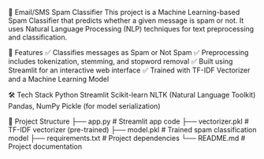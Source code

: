 📩 Email/SMS Spam Classifier
This project is a Machine Learning-based Spam Classifier that predicts whether a given message is spam or not. It uses Natural Language Processing (NLP) techniques for text preprocessing and classification.

🚀 Features
✅ Classifies messages as Spam or Not Spam
✅ Preprocessing includes tokenization, stemming, and stopword removal
✅ Built using Streamlit for an interactive web interface
✅ Trained with TF-IDF Vectorizer and a Machine Learning Model

🛠️ Tech Stack
Python
Streamlit
Scikit-learn
NLTK (Natural Language Toolkit)
Pandas, NumPy
Pickle (for model serialization)

📂 Project Structure
├── app.py                 # Streamlit app code
├── vectorizer.pkl         # TF-IDF vectorizer (pre-trained)
├── model.pkl              # Trained spam classification model
├── requirements.txt       # Project dependencies
└── README.md              # Project documentation

